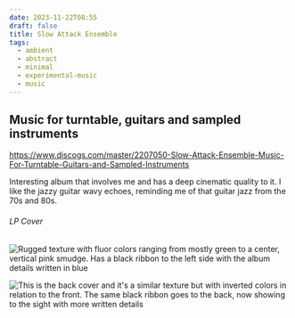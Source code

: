 ```yaml
---
date: 2023-11-22T08:55
draft: false
title: Slow Attack Ensemble
tags:
  - ambient
  - abstract
  - minimal
  - experimental-music
  - music
---
```


## Music for turntable, guitars and sampled instruments

https://www.discogs.com/master/2207050-Slow-Attack-Ensemble-Music-For-Turntable-Guitars-and-Sampled-Instruments

Interesting album that involves me and has a deep cinematic quality to it. I like the jazzy guitar wavy echoes, reminding me of that guitar jazz from the 70s and 80s.

###### LP Cover

![Rugged texture with fluor colors ranging from mostly green to a center, vertical pink smudge. Has a black ribbon to the left side with the album details written in blue](../attachment/vsc-paste/slow_attack_ensemble-231122090216.png)

![This is the back cover and it's a similar texture but with inverted colors in relation to the front. The same black ribbon goes to the back, now showing to the sight with more written details](../attachment/vsc-paste/slow_attack_ensemble-231122090323.png)
